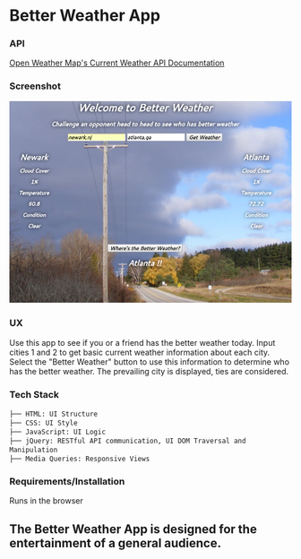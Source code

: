 # Better Weather App

### API 
[Open Weather Map's Current Weather API Documentation](http://www.openweathermap.org/current) 

### Screenshot
![Better Weather Screenshot](https://github.com/gatorisgreater/portfolio/blob/master/assets/weather-challenge-app.PNG "Better Weather Screenshot")

### UX
Use this app to see if you or a friend has the better weather today. Input cities 1 and 2 to get basic current weather information about each city. Select the "Better Weather" button to use this information to determine who has the better weather. The prevailing city is displayed, ties are considered.

### Tech Stack

    ├── HTML: UI Structure
    ├── CSS: UI Style
    ├── JavaScript: UI Logic
    ├── jQuery: RESTful API communication, UI DOM Traversal and Manipulation
    ├── Media Queries: Responsive Views

### Requirements/Installation
Runs in the browser

## The Better Weather App is designed for the entertainment of a general audience. 


